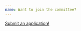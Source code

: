 ```yaml
---
name: Want to join the committee?
---
```


<a href="https://forms.gle/JDShRhMXXsLzenRx9">Submit an application!</a>